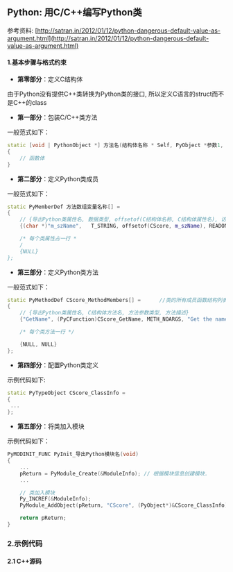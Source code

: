 ## Python: 用C/C++编写Python类

参考资料: [http://satran.in/2012/01/12/python-dangerous-default-value-as-argument.html](http://satran.in/2012/01/12/python-dangerous-default-value-as-argument.html)

#### 1.基本步骤与格式约束

* **第零部分**：定义C结构体

由于Python没有提供C++类转换为Python类的接口, 所以定义C语言的struct而不是C++的class

* **第一部分**：包装C/C++类方法

一般范式如下：

```cpp
static [void | PythonObject *] 方法名(结构体名称 * Self, PyObject *参数1, PyObject *参数2, ...)
{
    // 函数体
}
```

* **第二部分**：定义Python类成员

一般范式如下：

```cpp
static PyMemberDef 方法数组变量名称[] = 
{
    // {导出Python类属性名, 数据类型, offsetof(C结构体名称, C结构体属性名), 访问控制标识, 属性描述}
    {(char *)"m_szName",   T_STRING, offsetof(CScore, m_szName), READONLY, (char *)"The Name of instance"}, 

    /* 每个类属性占一行 *
    /
    {NULL}
};
```

* **第三部分**：定义Python类方法

一般范式如下：

```cpp
static PyMethodDef CScore_MethodMembers[] =      //类的所有成员函数结构列表.
{
    // {导出Python类属性名, C结构体方法名, 方法参数类型, 方法描述}
    {"GetName", (PyCFunction)CScore_GetName, METH_NOARGS, "Get the name of instance."},

    /* 每个类方法一行 */

    {NULL, NULL}
};
```

* **第四部分**：配置Python类定义

示例代码如下:

```cpp
static PyTypeObject CScore_ClassInfo =
{
 ...
};
```

* **第五部分**：将类加入模块

示例代码如下：

```cpp
PyMODINIT_FUNC PyInit_导出Python模块名(void)
{
    ...
    pReturn = PyModule_Create(&ModuleInfo); // 根据模块信息创建模块.
    ...

    // 类加入模块
    Py_INCREF(&ModuleInfo);
    PyModule_AddObject(pReturn, "CScore", (PyObject*)&CScore_ClassInfo); 

    return pReturn;
}
```

### 2.示例代码

#### 2.1 C++源码

```cpp

```